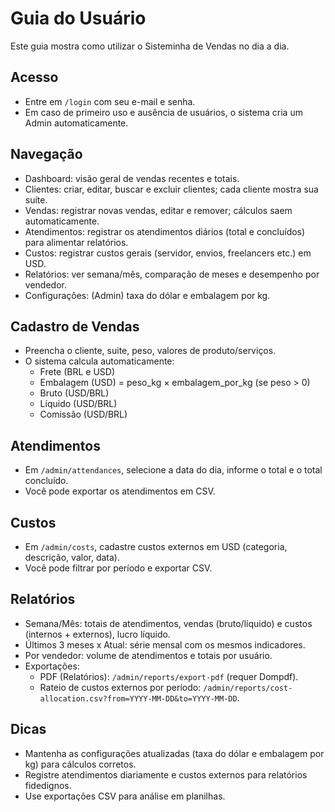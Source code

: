 # Guia do Usuário

Este guia mostra como utilizar o Sisteminha de Vendas no dia a dia.

## Acesso

- Entre em `/login` com seu e-mail e senha.
- Em caso de primeiro uso e ausência de usuários, o sistema cria um Admin automaticamente.

## Navegação

- Dashboard: visão geral de vendas recentes e totais.
- Clientes: criar, editar, buscar e excluir clientes; cada cliente mostra sua suíte.
- Vendas: registrar novas vendas, editar e remover; cálculos saem automaticamente.
- Atendimentos: registrar os atendimentos diários (total e concluídos) para alimentar relatórios.
- Custos: registrar custos gerais (servidor, envios, freelancers etc.) em USD.
- Relatórios: ver semana/mês, comparação de meses e desempenho por vendedor.
- Configurações: (Admin) taxa do dólar e embalagem por kg.

## Cadastro de Vendas

- Preencha o cliente, suite, peso, valores de produto/serviços.
- O sistema calcula automaticamente:
  - Frete (BRL e USD)
  - Embalagem (USD) = peso_kg × embalagem_por_kg (se peso > 0)
  - Bruto (USD/BRL)
  - Líquido (USD/BRL)
  - Comissão (USD/BRL)

## Atendimentos

- Em `/admin/attendances`, selecione a data do dia, informe o total e o total concluído.
- Você pode exportar os atendimentos em CSV.

## Custos

- Em `/admin/costs`, cadastre custos externos em USD (categoria, descrição, valor, data).
- Você pode filtrar por período e exportar CSV.

## Relatórios

- Semana/Mês: totais de atendimentos, vendas (bruto/líquido) e custos (internos + externos), lucro líquido.
- Últimos 3 meses x Atual: série mensal com os mesmos indicadores.
- Por vendedor: volume de atendimentos e totais por usuário.
- Exportações:
  - PDF (Relatórios): `/admin/reports/export-pdf` (requer Dompdf).
  - Rateio de custos externos por período: `/admin/reports/cost-allocation.csv?from=YYYY-MM-DD&to=YYYY-MM-DD`.

## Dicas

- Mantenha as configurações atualizadas (taxa do dólar e embalagem por kg) para cálculos corretos.
- Registre atendimentos diariamente e custos externos para relatórios fidedignos.
- Use exportações CSV para análise em planilhas.
